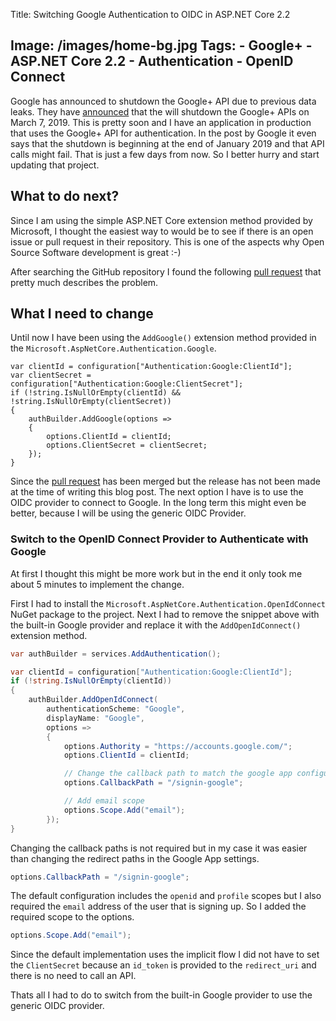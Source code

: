 Title: Switching Google Authentication to OIDC in ASP.NET Core 2.2
<!-- Published: 1/30/2019 -->
Image: /images/home-bg.jpg
Tags: 
    - Google+
    - ASP.NET Core 2.2
    - Authentication
    - OpenID Connect
---

Google has announced to shutdown the Google+ API due to previous data leaks. They have [announced](https://developers.google.com/+/api-shutdown) that the will shutdown the Google+ APIs on March 7, 2019. This is pretty soon and I have an application in production that uses the Google+ API for authentication. In the post by Google it even says that the shutdown is beginning at the end of January 2019 and that API calls might fail. That is just a few days from now. So I better hurry and start updating that project.

## What to do next?

Since I am using the simple ASP.NET Core extension method provided by Microsoft, I thought the easiest way to would be to see if there is an open issue or pull request in their repository. This is one of the aspects why Open Source Software development is great :-)

After searching the GitHub repository I found the following [pull request](https://github.com/aspnet/AspNetCore/pull/6338) that pretty much describes the problem.

## What I need to change

Until now I have been using the `AddGoogle()` extension method provided in the `Microsoft.AspNetCore.Authentication.Google`.

```chsharp
var clientId = configuration["Authentication:Google:ClientId"];
var clientSecret = configuration["Authentication:Google:ClientSecret"];
if (!string.IsNullOrEmpty(clientId) && !string.IsNullOrEmpty(clientSecret))
{
    authBuilder.AddGoogle(options =>
    {
        options.ClientId = clientId;
        options.ClientSecret = clientSecret;
    });
}
```

Since the [pull request](https://github.com/aspnet/AspNetCore/pull/6338) has been merged but the release has not been made at the time of writing this blog post. The next option I have is to use the OIDC provider to connect to Google. In the long term this might even be better, because I will be using the generic OIDC Provider.

### Switch to the OpenID Connect Provider to Authenticate with Google

At first I thought this might be more work but in the end it only took me about 5 minutes to implement the change.

First I had to install the `Microsoft.AspNetCore.Authentication.OpenIdConnect` NuGet package to the project. Next I had to remove the snippet above with the built-in Google provider and replace it with the `AddOpenIdConnect()` extension method.

```csharp
var authBuilder = services.AddAuthentication();

var clientId = configuration["Authentication:Google:ClientId"];
if (!string.IsNullOrEmpty(clientId))
{
    authBuilder.AddOpenIdConnect(
        authenticationScheme: "Google",
        displayName: "Google",
        options =>
        {
            options.Authority = "https://accounts.google.com/";
            options.ClientId = clientId;

            // Change the callback path to match the google app configuration
            options.CallbackPath = "/signin-google";

            // Add email scope
            options.Scope.Add("email");
        });
}
```

Changing the callback paths is not required but in my case it was easier than changing the redirect paths in the Google App settings.

```csharp
options.CallbackPath = "/signin-google";
```

The default configuration includes the `openid` and `profile` scopes but I also required the `email` address of the user that is signing up. So I added the required scope to the options.

```csharp
options.Scope.Add("email");
```

Since the default implementation uses the implicit flow I did not have to set the `ClientSecret` because an `id_token` is provided to the `redirect_uri` and there is no need to call an API.

Thats all I had to do to switch from the built-in Google provider to use the generic OIDC provider.